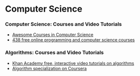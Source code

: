 # Computer Science

### Computer Science: Courses and Video Tutorials
- [Awesome Courses in Computer Science](https://github.com/prakhar1989/awesome-courses)
- [438 free online programming and computer science courses](https://medium.freecodecamp.com/438-free-online-programming-computer-science-courses-you-can-start-in-may-aa316e4195fc)

### Algorithms: Courses and Video Tutorials
- [Khan Academy free, interactive video tutorials on algorithms](https://www.khanacademy.org/computing/computer-science/algorithms)
- [Algorithm specialization on Coursera](https://www.coursera.org/specializations/algorithms)
